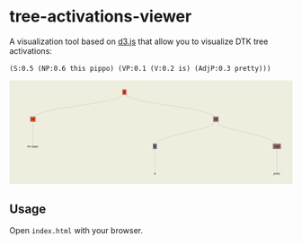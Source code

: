 tree-activations-viewer
===========

A visualization tool based on [d3.js](http://d3js.org/) that allow you to visualize DTK tree activations:

```
(S:0.5 (NP:0.6 this pippo) (VP:0.1 (V:0.2 is) (AdjP:0.3 pretty)))
```

![](images/tree.png)

## Usage
Open `index.html` with your browser.
